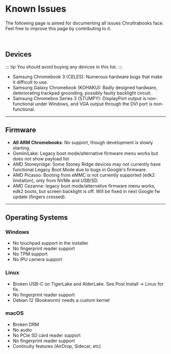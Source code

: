 # Known Issues
The following page is aimed for documenting all issues Chrultrabooks face. Feel free to improve this page by contributing to it.

<br>

## Devices

::: tip
You should avoid buying any devices in this list.
:::

* Samsung Chromebook 3 (CELES): Numerous hardware bugs that make it difficult to use.
* Samsung Galaxy Chromebook (KOHAKU): Badly designed hardware, deteriorating trackpad grounding, possibly faulty backlight circuit.
* Samsung Chromebox Series 3 (STUMPY): DisplayPort output is non-functional under Windows, and VGA output through the DVI port is non-functional.

---

## Firmware
* **All ARM Chromebooks**: No support, though development is slowly starting.
* GeminiLake: Legacy boot mode/alternative firmware menu works but does not show payload list
* AMD Stoneyridge: Some Stoney Ridge devices may not currently have functional Legacy Boot Mode due to bugs in Google's firmware.
* AMD Picasso: Booting from eMMC is not currently supported (edk2 limitation), only from NVMe and USB/SD.
* AMD Cezanne: legacy boot mode/alternative firmware menu works, edk2 boots, but screen backlight is off. Will be fixed in next Google fw update (fingers crossed).

---

## Operating Systems

### Windows

* No touchpad support in the installer
* No fingerprint reader support
* No TPM support
* No IPU camera support

### Linux

* Broken USB-C on TigerLake and AlderLake. See Post Install -> Linux for fix.
* No fingerprint reader support
* Debian 12 (Bookworm) needs a custom kernel 

### macOS

* Broken DRM
* No audio
* No PCIe SD card reader support
* No fingerprint reader support
* Continuity features (AirDrop, Sidecar, etc)
